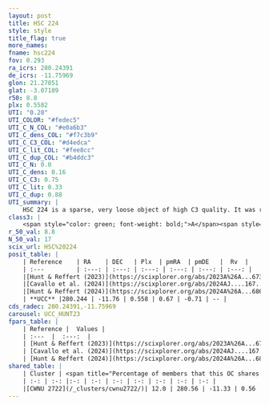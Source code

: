 ```yaml
---
layout: post
title: HSC 224
style: style
title_flag: true
more_names: 
fname: hsc224
fov: 0.293
ra_icrs: 280.24391
de_icrs: -11.75969
glon: 21.27851
glat: -3.07189
r50: 8.8
plx: 0.5582
UTI: "0.28"
UTI_COLOR: "#fedec5"
UTI_C_N_COL: "#e0a6b3"
UTI_C_dens_COL: "#f7c3b9"
UTI_C_C3_COL: "#d4edca"
UTI_C_lit_COL: "#fee8cc"
UTI_C_dup_COL: "#b4ddc3"
UTI_C_N: 0.0
UTI_C_dens: 0.16
UTI_C_C3: 0.75
UTI_C_lit: 0.33
UTI_C_dup: 0.88
UTI_summary: |
    HSC 224 is a sparse, very loose object of high C3 quality. It was recently reported in the literature.<br><br>This is very likely a unique object, which shares a small percentage of members with at least one previously reported entry.<br><br><span style="color: #99180f; font-weight: bold;">Warning: </span>contains less than 25 stars with <i>P>0.5</i> estimated.
class3: |
    <span style="color: green; font-weight: bold;">A</span><span style="color: #FFC300; font-weight: bold;">B</span>
r_50_val: 8.8
N_50_val: 17
scix_url: HSC%20224
posit_table: |
    | Reference    | RA    | DEC   | Plx  | pmRA  | pmDE   |  Rv  |
    | :---         | :---: | :---: | :---: | :---: | :---: | :---: |
    |[Hunt & Reffert (2023)](https://scixplorer.org/abs/2023A%26A...673A.114H) | 280.229 | -11.804 | 0.552 | 0.662 | -0.761 | -7.752 |
    |[Cavallo et al. (2024)](https://scixplorer.org/abs/2024AJ....167...12C) | 280.421 | -11.514 | 0.555 | -- | -- | -- |
    |[Hunt & Reffert (2024)](https://scixplorer.org/abs/2024A%26A...686A..42H) | 280.229 | -11.804 | 0.552 | 0.662 | -0.761 | -7.752 |
    | **UCC** |280.244 | -11.76 | 0.558 | 0.67 | -0.71 | -- | 
cds_radec: 280.24391,-11.75969
carousel: UCC_HUNT23
fpars_table: |
    | Reference |  Values |
    | :---  |  :---:  |
    | [Hunt & Reffert (2023)](https://scixplorer.org/abs/2023A%26A...673A.114H) | `AV50=1.974, diffAV50=2.456, MOD50=11.126, logAge50=7.804` |
    | [Cavallo et al. (2024)](https://scixplorer.org/abs/2024AJ....167...12C) | `AV50=2.21, dMod50=11.51, logAge50=7.7, [Fe/H]50=0.48` |
    | [Hunt & Reffert (2024)](https://scixplorer.org/abs/2024A%26A...686A..42H) | `MassJ=147.466` |
shared_table: |
    | Cluster | <span title="Percentage of members that this OC shares with the ones listed">%</span>   | RA   | DEC   | Plx   | pmRA  | pmDE  | Rv | UTI |
    | :-: | :-: |:-: | :-: | :-: | :-: | :-: | :-: | :-: |
    |[CWNU 2722](/_clusters/cwnu2722/)| 12.0 | 280.56 | -11.33 | 0.56 | 0.66 | -0.82 | 13.85 |0.25 |
---
```

